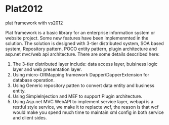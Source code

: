 Plat2012
========

plat framework with vs2012

Plat framework is a basic library for an enterprise information system or website project. Some new features have been 
implemenmted in the solution. The solution is designed with 3-tier distributed system, SOA based system, Repository pattern, POCO
entity pattern, plugin architecture and asp.net mvc/web api architecture. There are some details  described here:

1. The 3-tier distributed layer include: data access layer, buisiness logic layer and web presentation layer.
2. Using micro-ORMapping framework Dapper/DapperExtension for database operation.
3. Using Generic repository patten to convert data entity and business entity.
4. Using SimpleInjection and MEF to support Plugin architecture.
5. Using Asp.net MVC WebAPI to implement service layer, webapi is a restful style service, we make it to replacte wcf, the 
   reason is that wcf would make you spend much time to maintain xml config in both service and client sides.

  
